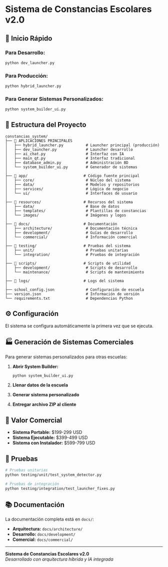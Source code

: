 # Sistema de Constancias Escolares v2.0

## 🚀 Inicio Rápido

### Para Desarrollo:
```bash
python dev_launcher.py
```

### Para Producción:
```bash
python hybrid_launcher.py
```

### Para Generar Sistemas Personalizados:
```bash
python system_builder_ui.py
```

## 📁 Estructura del Proyecto

```
constancias_system/
├── 📱 APLICACIONES PRINCIPALES
│   ├── hybrid_launcher.py          # Launcher principal (producción)
│   ├── dev_launcher.py             # Launcher desarrollo
│   ├── ai_chat.py                  # Interfaz con IA
│   ├── main_qt.py                  # Interfaz tradicional
│   ├── database_admin.py           # Administración BD
│   └── system_builder_ui.py        # Generador de sistemas
│
├── 📁 app/                         # Código fuente principal
│   ├── core/                       # Núcleo del sistema
│   ├── data/                       # Modelos y repositorios
│   ├── services/                   # Lógica de negocio
│   └── ui/                         # Interfaces de usuario
│
├── 📁 resources/                   # Recursos del sistema
│   ├── data/                       # Base de datos
│   ├── templates/                  # Plantillas de constancias
│   └── images/                     # Imágenes y logos
│
├── 📁 docs/                        # Documentación
│   ├── architecture/               # Documentación técnica
│   ├── development/                # Guías de desarrollo
│   └── commercial/                 # Información comercial
│
├── 📁 testing/                     # Pruebas del sistema
│   ├── unit/                       # Pruebas unitarias
│   └── integration/                # Pruebas de integración
│
├── 📁 scripts/                     # Scripts de utilidad
│   ├── development/                # Scripts de desarrollo
│   └── maintenance/                # Scripts de mantenimiento
│
├── 📁 logs/                        # Logs del sistema
│
├── school_config.json              # Configuración de escuela
├── version.json                    # Información de versión
└── requirements.txt                # Dependencias Python
```

## ⚙️ Configuración

El sistema se configura automáticamente la primera vez que se ejecuta.

## 🏭 Generación de Sistemas Comerciales

Para generar sistemas personalizados para otras escuelas:

1. **Abrir System Builder:**
   ```bash
   python system_builder_ui.py
   ```

2. **Llenar datos de la escuela**

3. **Generar sistema personalizado**

4. **Entregar archivo ZIP al cliente**

## 💼 Valor Comercial

- **Sistema Portable:** $199-299 USD
- **Sistema Ejecutable:** $399-499 USD  
- **Sistema con Instalador:** $599-799 USD

## 🧪 Pruebas

```bash
# Pruebas unitarias
python testing/unit/test_system_detector.py

# Pruebas de integración
python testing/integration/test_launcher_fixes.py
```

## 📚 Documentación

La documentación completa está en `docs/`:
- **Arquitectura:** `docs/architecture/`
- **Desarrollo:** `docs/development/`
- **Comercial:** `docs/commercial/`

---

**Sistema de Constancias Escolares v2.0**  
*Desarrollado con arquitectura híbrida y IA integrada*
